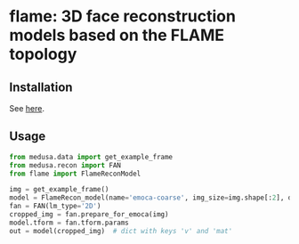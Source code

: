 # flame: 3D face reconstruction models based on the FLAME topology

## Installation

See [here](https://lukas-snoek.com/medusa/getting_started/installation.html).

## Usage

```python
from medusa.data import get_example_frame
from medusa.recon import FAN
from flame import FlameReconModel

img = get_example_frame()
model = FlameRecon_model(name='emoca-coarse', img_size=img.shape[:2], device='cpu')
fan = FAN(lm_type='2D')
cropped_img = fan.prepare_for_emoca(img)
model.tform = fan.tform.params
out = model(cropped_img)  # dict with keys 'v' and 'mat'
```